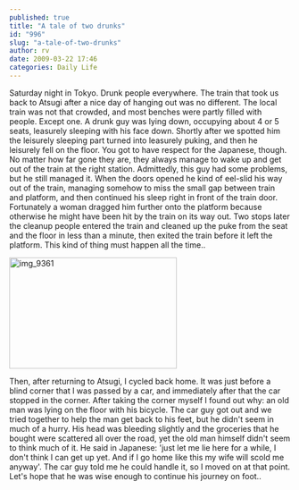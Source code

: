 ```yaml
---
published: true
title: "A tale of two drunks"
id: "996"
slug: "a-tale-of-two-drunks"
author: rv
date: 2009-03-22 17:46
categories: Daily Life
---
```

Saturday night in Tokyo. Drunk people everywhere. The train that took us back to Atsugi after a nice day of hanging out was no different. The local train was not that crowded, and most benches were partly filled with people. Except one. A drunk guy was lying down, occupying about 4 or 5 seats, leasurely sleeping with his face down. Shortly after we spotted him the leisurely sleeping part turned into leasurely puking, and then he leisurely fell on the floor. You got to have respect for the Japanese, though. No matter how far gone they are, they always manage to wake up and get out of the train at the right station. Admittedly, this guy had some problems, but he still managed it. When the doors opened he kind of eel-slid his way out of the train, managing somehow to miss the small gap between train and platform, and then continued his sleep right in front of the train door. Fortunately a woman dragged him further onto the platform because otherwise he might have been hit by the train on its way out. Two stops later the cleanup people entered the train and cleaned up the puke from the seat and the floor in less than a minute, then exited the train before it left the platform. This kind of thing must happen all the time..

<a href="https://s3.amazonaws.com/cfwblog/uploads/2009/03/img_9361.jpg"><img class="aligncenter size-medium wp-image-997" title="img_9361" src="https://s3.amazonaws.com/cfwblog/uploads/2009/03/img_9361.jpg?w=300" alt="img_9361" width="300" height="199" /></a>

Then, after returning to Atsugi, I cycled back home. It was just before a blind corner that I was passed by a car, and immediately after that the car stopped in the corner. After taking the corner myself I found out why: an old man was lying on the floor with his bicycle. The car guy got out and we tried together to help the man get back to his feet, but he didn't seem in much of a hurry. His head was bleeding slightly and the groceries that he bought were scattered all over the road, yet the old man himself didn't seem to think much of it. He said in Japanese: 'just let me lie here for a while, I don't think I can get up yet. And if I go home like this my wife will scold me anyway'. The car guy told me he could handle it, so I moved on at that point. Let's hope that he was wise enough to continue his journey on foot..